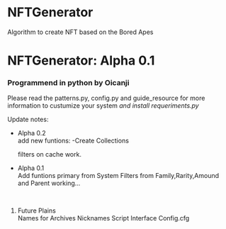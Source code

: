 # NFTGenerator
Algorithm to create NFT based on the Bored Apes
<h1> NFTGenerator: Alpha 0.1 </h1>
<h3> Programmend in python by Oicanji </h3>

Please read the patterns.py, config.py and guide_resource for more information to custumize your system
<i> and install requeriments.py </i>

<p> <bold> Update notes: </bold> </p>
<ul>
  <li>Alpha 0.2</li>
  add new funtions:
  -Create Collections

  filters on cache work.

  <li>Alpha 0.1</li>
  Add funtions primary from System
  Filters from Family,Rarity,Amound and Parent working...
</ul>
<br>
<ol>
    <li><bold>Future Plains</bold></li>
    Names for Archives
    Nicknames Script
    Interface
    Config.cfg
</ol>
